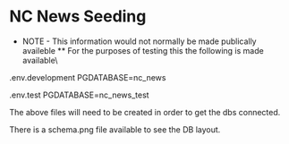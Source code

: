 # NC News Seeding

- NOTE - This information would not normally be made publically availeble
  \*\* For the purposes of testing this the following is made available\

.env.development
PGDATABASE=nc_news

.env.test
PGDATABASE=nc_news_test

The above files will need to be created in order to get the dbs connected.

There is a schema.png file available to see the DB layout.
